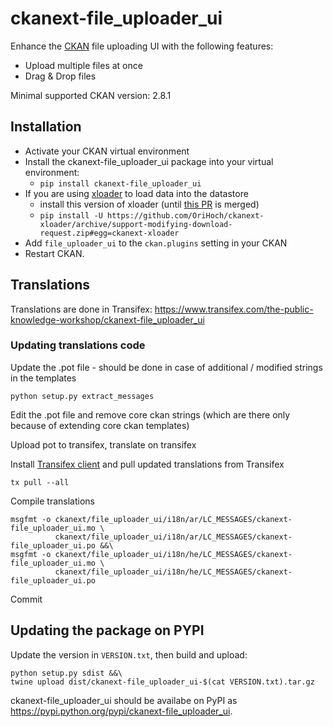 # ckanext-file_uploader_ui

Enhance the [CKAN]() file uploading UI with the following features:

* Upload multiple files at once
* Drag & Drop files

Minimal supported CKAN version: 2.8.1

## Installation

* Activate your CKAN virtual environment
* Install the ckanext-file_uploader_ui package into your virtual environment:
  * `pip install ckanext-file_uploader_ui`
* If you are using [xloader](https://github.com/ckan/ckanext-xloader) to load data into the datastore
  * install this version of xloader (until [this PR](https://github.com/ckan/ckanext-xloader/pull/44) is merged)
  * `pip install -U https://github.com/OriHoch/ckanext-xloader/archive/support-modifying-download-request.zip#egg=ckanext-xloader`
* Add ``file_uploader_ui`` to the ``ckan.plugins`` setting in your CKAN
* Restart CKAN.

## Translations

Translations are done in Transifex: https://www.transifex.com/the-public-knowledge-workshop/ckanext-file_uploader_ui

### Updating translations code

Update the .pot file - should be done in case of additional / modified strings in the templates

```
python setup.py extract_messages
```

Edit the .pot file and remove core ckan strings (which are there only because of extending core ckan templates)

Upload pot to transifex, translate on transifex

Install [Transifex client](https://docs.transifex.com/client/installing-the-client) and pull updated translations from Transifex

```
tx pull --all
```

Compile translations

```
msgfmt -o ckanext/file_uploader_ui/i18n/ar/LC_MESSAGES/ckanext-file_uploader_ui.mo \
          ckanext/file_uploader_ui/i18n/ar/LC_MESSAGES/ckanext-file_uploader_ui.po &&\
msgfmt -o ckanext/file_uploader_ui/i18n/he/LC_MESSAGES/ckanext-file_uploader_ui.mo \
          ckanext/file_uploader_ui/i18n/he/LC_MESSAGES/ckanext-file_uploader_ui.po
```

Commit

## Updating the package on PYPI

Update the version in `VERSION.txt`, then build and upload:

```
python setup.py sdist &&\
twine upload dist/ckanext-file_uploader_ui-$(cat VERSION.txt).tar.gz
```

ckanext-file_uploader_ui should be availabe on PyPI as https://pypi.python.org/pypi/ckanext-file_uploader_ui.
